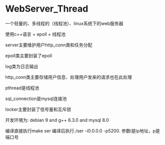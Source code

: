 # WebServer_Thread

一个轻量的、多线程的（线程池）、linux系统下的web服务器

使用c++语言 + epoll + 线程池

server主要维护用户http_conn类和任务分配

epoll类主要封装了epoll

log类为日志输出

http_conn类主要存储用户信息、处理用户发来的请求也在此处理

pthread是线程池

sql_connection是mysql连接池

locker主要封装了信号量和互斥锁

开发环境为: debian 9 and g++ 6.3.0 and mysql 8.0

编译直接执行make ser 编译后执行./ser -i0.0.0.0 -p5200. 参数i是ip地址，p是端口号
